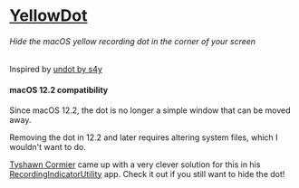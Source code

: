 # [YellowDot](https://lowtechguys.com/yellowdot)

###### Hide the macOS yellow recording dot in the corner of your screen

Inspired by [undot by s4y](https://github.com/s4y/undot)

#### macOS 12.2 compatibility

Since macOS 12.2, the dot is no longer a simple window that can be moved away. 

Removing the dot in 12.2 and later requires altering system files, which I wouldn't want to do.

[Tyshawn Cormier](https://github.com/cormiertyshawn895) came up with a very clever solution for this in his [RecordingIndicatorUtility](https://github.com/cormiertyshawn895/RecordingIndicatorUtility) app. Check it out if you still want to hide the dot!
